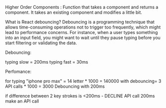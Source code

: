 Higher Order Components : Function that takes a component and returns a component. It takes an existing component and modifies a little bit.

What is React debouncing?
Debouncing is a programming technique that allows time-consuming operations not to trigger too frequently, which might lead to performance concerns. For instance, when a user types something into an input field, you might want to wait until they pause typing before you start filtering or validating the data.



Debouncing:

typing slow = 200ms 
typing fast = 30ms

Perfomance:

for typing "iphone pro max" = 14 letter * 1000 = 140000
with debouncing= 3 API calls * 1000 = 3000
Debouncing with 200ms

if difference between 2 key strokes is <200ms - DECLINE API call
200ms make an API call